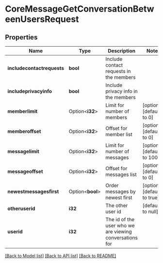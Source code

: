 # CoreMessageGetConversationBetweenUsersRequest

## Properties

Name | Type | Description | Notes
------------ | ------------- | ------------- | -------------
**includecontactrequests** | **bool** | Include contact requests in the members | 
**includeprivacyinfo** | **bool** | Include privacy info in the members | 
**memberlimit** | Option<**i32**> | Limit for number of members | [optional][default to 0]
**memberoffset** | Option<**i32**> | Offset for member list | [optional][default to 0]
**messagelimit** | Option<**i32**> | Limit for number of messages | [optional][default to 100]
**messageoffset** | Option<**i32**> | Offset for messages list | [optional][default to 0]
**newestmessagesfirst** | Option<**bool**> | Order messages by newest first | [optional][default to true]
**otheruserid** | **i32** | The other user id | [default to null]
**userid** | **i32** | The id of the user who we are viewing conversations for | 

[[Back to Model list]](../README.md#documentation-for-models) [[Back to API list]](../README.md#documentation-for-api-endpoints) [[Back to README]](../README.md)


